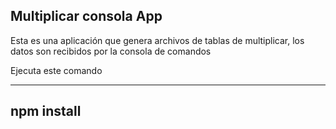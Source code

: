 ## Multiplicar consola App

Esta es una aplicación que genera archivos de tablas de multiplicar, los datos son recibidos por la consola de comandos 

Ejecuta este comando

-----------
npm install
-----------

